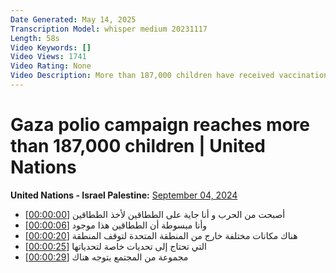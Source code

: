 ```yaml
---
Date Generated: May 14, 2025
Transcription Model: whisper medium 20231117
Length: 58s
Video Keywords: []
Video Views: 1741
Video Rating: None
Video Description: More than 187,000 children have received vaccinations against polio in Gaza, where the debilitating disease had not been seen for a quarter of a century but re-emerged amid the ongoing conflict. The campaign by the World Health Organization (WHO), United Nations Children's Fund (UNICEF), UN Relief and Works Agency for Palestine Refugees (UNRWA) and the Palestinian Ministry of Health has made advances despite numerous challenges on the ground.
---
```


# Gaza polio campaign reaches more than 187,000 children | United Nations
**United Nations - Israel Palestine:** [September 04, 2024](https://www.youtube.com/watch?v=sIc8lztJZqQ)
*  أصبحت من الحرب و أنا جاية على الططاقين لأخذ الططاقين [[00:00:00](https://www.youtube.com/watch?v=sIc8lztJZqQ&t=0.0s)]
*  وأنا مبسوطة أن الططاقين هذا موجود [[00:00:06](https://www.youtube.com/watch?v=sIc8lztJZqQ&t=6.0s)]
*  هناك مكانات مختلفة خارج من المنطقة المتحدة لتوقف المنطقة [[00:00:20](https://www.youtube.com/watch?v=sIc8lztJZqQ&t=20.0s)]
*  التي تحتاج إلى تحديات خاصة لتحدياتها [[00:00:25](https://www.youtube.com/watch?v=sIc8lztJZqQ&t=25.0s)]
*  مجموعة من المجتمع يتوجه هناك [[00:00:29](https://www.youtube.com/watch?v=sIc8lztJZqQ&t=29.0s)]
